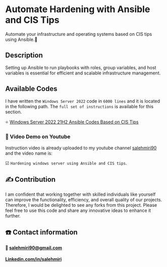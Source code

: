 # Automate Hardening with Ansible and CIS Tips
Automate your infrastructure and operating systems based on CIS tips using Ansible.🚀

## Description
Setting up Ansible to run playbooks with roles, group variables, and host variables is essential for efficient and scalable infrastructure management. 

## Available Codes
I have written the `Windows Server 2022` code in `6000 lines` and it is located in the following path. The `full set of instructions` is available for this section.

⭐ [Windows Server 2022 21H2 Ansible Codes Based on CIS Tips](https://github.com/salehmiri90/Automate_Hardening/tree/master/CIS_winserver2022_21H2)

### 🎥 Video Demo on Youtube
Instruction video is already uploaded to my youtube channel [salehmiri90](https://youtube.com/salehmiri90) and the video name is:

&#9745; `Hardening windows server using Ansible and CIS tips`.

## ✍️ Contribution
I am confident that working together with skilled individuals like yourself can improve the functionality, efficiency, and overall quality of our projects. Therefore, I would be delighted to see any forks from this project. Please feel free to use this code and share any innovative ideas to enhance it further.

## ☎️ Contact information
#### 📧 salehmiri90@gmail.com
#### [Linkedin.com/in/salehmiri](https://www.linkedin.com/in/salehmiri)
